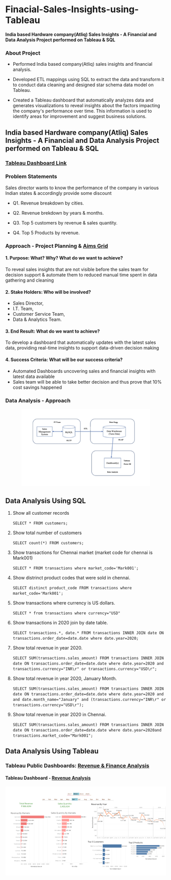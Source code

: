 # Finacial-Sales-Insights-using-Tableau


**India based Hardware company(Atliq) Sales Insights - A Financial and Data Analysis Project performed on Tableau & SQL** 

### About Project 

- Performed India based company(Atliq) sales insights and financial analysis.

- Developed ETL mappings using SQL to extract the data and transform it to conduct data cleaning and designed star schema data model on Tableau.

- Created a Tableau dashboard that automatically analyzes data and generates visualizations to reveal insights about the factors impacting the company's performance over time. This information is used to identify areas for improvement and suggest business solutions.

## India based Hardware company(Atliq) Sales Insights - A Financial and Data Analysis Project performed on Tableau & SQL
  
### [Tableau Dashboard Link](https://public.tableau.com/app/profile/richa5900/viz/Sales_Analytics_Project_16737846756640/Dashboard?publish=yes)

### Problem Statements
Sales director wants to know the performance of the company in various Indian states & accordingly provide some discount

- Q1. Revenue breakdown by cities.

- Q2. Revenue brekdown by years & months.

- Q3. Top 5 customers by revenue & sales quantity.

- Q4. Top 5 Products by revenue.

### Approach - Project Planning & [Aims Grid](https://www.youtube.com/watch?v=6118I9HViuQ)
  
#### 1. Purpose: What? Why? What do we want to achieve?
To reveal sales insights that are not visible before the sales team for decision support & automate them to reduced manual time spent in data gathering and cleaning

#### 2. Stake Holders: Who will be involved?
- Sales Director, 
- I.T. Team, 
- Customer Service Team, 
- Data & Analytics Team.

#### 3. End Result: What do we want to achieve?
To develop a dashboard that automatically updates with the latest sales data, providing real-time insights to support data-driven decision making

#### 4. Success Criteria: What will be our success criteria?
- Automated Dashboards uncovering sales and financial insights with latest data available
- Sales team will be able to take better decision and thus prove that 10% cost savings happened

### Data Analysis - Approach
<p  align="center"><a href="https://github.com/richa1711"><img width="80%" src="https://github.com/richa1711/Finacial-Sales-Insights-using-Tableau/blob/main/images/workflow.jpg" /></a></p>
  
## Data Analysis Using SQL
  
1. Show all customer records

    `SELECT * FROM customers;`

1. Show total number of customers

    `SELECT count(*) FROM customers;`

1. Show transactions for Chennai market (market code for chennai is Mark001)

    `SELECT * FROM transactions where market_code='Mark001';`

1. Show distrinct product codes that were sold in chennai.

    `SELECT distinct product_code FROM transactions where market_code='Mark001';`

1. Show transactions where currency is US dollars.

    `SELECT * from transactions where currency="USD"`

1. Show transactions in 2020 join by date table.

    `SELECT transactions.*, date.* FROM transactions INNER JOIN date ON transactions.order_date=date.date where date.year=2020;`

1. Show total revenue in year 2020.

    `SELECT SUM(transactions.sales_amount) FROM transactions INNER JOIN date ON transactions.order_date=date.date where date.year=2020 and transactions.currency="INR\r" or transactions.currency="USD\r";`
	
1. Show total revenue in year 2020, January Month.

    `SELECT SUM(transactions.sales_amount) FROM transactions INNER JOIN date ON transactions.order_date=date.date where date.year=2020 and and date.month_name="January" and (transactions.currency="INR\r" or transactions.currency="USD\r");`

1. Show total revenue in year 2020 in Chennai.

    `SELECT SUM(transactions.sales_amount) FROM transactions INNER JOIN date ON transactions.order_date=date.date where date.year=2020and transactions.market_code="Mark001";`


## Data Analysis Using Tableau 
  
### Tableau Public Dashboards: [Revenue & Finance Analysis](https://public.tableau.com/views/Sales_Analytics_Project_16737846756640/Dashboard?:language=en-US&publish=yes&:display_count=n&:origin=viz_share_link)

#### Tableau Dashboard - [Revenue Analysis](https://public.tableau.com/views/Sales_Analytics_Project_16737846756640/Dashboard?:language=en-US&publish=yes&:display_count=n&:origin=viz_share_link)
	
<p  align="center"><a href="https://public.tableau.com/views/Sales_Analytics_Project_16737846756640/Dashboard?:language=en-US&publish=yes&:display_count=n&:origin=viz_share_link"><img width="100%" src="https://github.com/richa1711/Finacial-Sales-Insights-using-Tableau/blob/main/images/dashboard.png" /></a></p>
